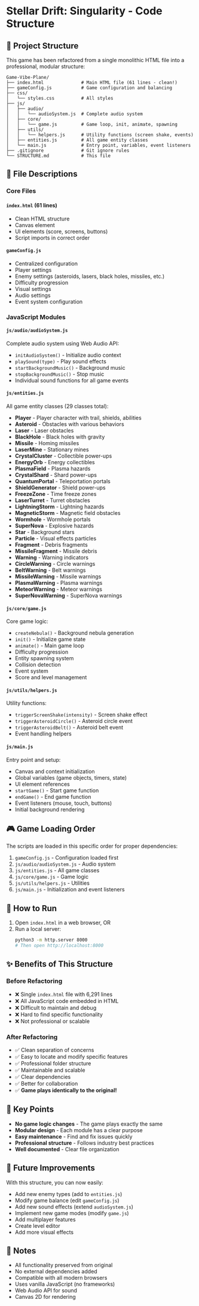 # Stellar Drift: Singularity - Code Structure

## 📁 Project Structure

This game has been refactored from a single monolithic HTML file into a professional, modular structure:

```
Game-Vibe-Plane/
├── index.html              # Main HTML file (61 lines - clean!)
├── gameConfig.js           # Game configuration and balancing
├── css/
│   └── styles.css          # All styles
├── js/
│   ├── audio/
│   │   └── audioSystem.js  # Complete audio system
│   ├── core/
│   │   └── game.js         # Game loop, init, animate, spawning
│   ├── utils/
│   │   └── helpers.js      # Utility functions (screen shake, events)
│   ├── entities.js         # All game entity classes
│   └── main.js             # Entry point, variables, event listeners
├── .gitignore              # Git ignore rules
└── STRUCTURE.md            # This file
```

## 📄 File Descriptions

### Core Files

#### `index.html` (61 lines)
- Clean HTML structure
- Canvas element
- UI elements (score, screens, buttons)
- Script imports in correct order

#### `gameConfig.js`
- Centralized configuration
- Player settings
- Enemy settings (asteroids, lasers, black holes, missiles, etc.)
- Difficulty progression
- Visual settings
- Audio settings
- Event system configuration

### JavaScript Modules

#### `js/audio/audioSystem.js`
Complete audio system using Web Audio API:
- `initAudioSystem()` - Initialize audio context
- `playSound(type)` - Play sound effects
- `startBackgroundMusic()` - Background music
- `stopBackgroundMusic()` - Stop music
- Individual sound functions for all game events

#### `js/entities.js`
All game entity classes (29 classes total):
- **Player** - Player character with trail, shields, abilities
- **Asteroid** - Obstacles with various behaviors
- **Laser** - Laser obstacles
- **BlackHole** - Black holes with gravity
- **Missile** - Homing missiles
- **LaserMine** - Stationary mines
- **CrystalCluster** - Collectible power-ups
- **EnergyOrb** - Energy collectibles
- **PlasmaField** - Plasma hazards
- **CrystalShard** - Shard power-ups
- **QuantumPortal** - Teleportation portals
- **ShieldGenerator** - Shield power-ups
- **FreezeZone** - Time freeze zones
- **LaserTurret** - Turret obstacles
- **LightningStorm** - Lightning hazards
- **MagneticStorm** - Magnetic field obstacles
- **Wormhole** - Wormhole portals
- **SuperNova** - Explosive hazards
- **Star** - Background stars
- **Particle** - Visual effects particles
- **Fragment** - Debris fragments
- **MissileFragment** - Missile debris
- **Warning** - Warning indicators
- **CircleWarning** - Circle warnings
- **BeltWarning** - Belt warnings
- **MissileWarning** - Missile warnings
- **PlasmaWarning** - Plasma warnings
- **MeteorWarning** - Meteor warnings
- **SuperNovaWarning** - SuperNova warnings

#### `js/core/game.js`
Core game logic:
- `createNebula()` - Background nebula generation
- `init()` - Initialize game state
- `animate()` - Main game loop
- Difficulty progression
- Entity spawning system
- Collision detection
- Event system
- Score and level management

#### `js/utils/helpers.js`
Utility functions:
- `triggerScreenShake(intensity)` - Screen shake effect
- `triggerAsteroidCircle()` - Asteroid circle event
- `triggerAsteroidBelt()` - Asteroid belt event
- Event handling helpers

#### `js/main.js`
Entry point and setup:
- Canvas and context initialization
- Global variables (game objects, timers, state)
- UI element references
- `startGame()` - Start game function
- `endGame()` - End game function
- Event listeners (mouse, touch, buttons)
- Initial background rendering

## 🎮 Game Loading Order

The scripts are loaded in this specific order for proper dependencies:

1. `gameConfig.js` - Configuration loaded first
2. `js/audio/audioSystem.js` - Audio system
3. `js/entities.js` - All game classes
4. `js/core/game.js` - Game logic
5. `js/utils/helpers.js` - Utilities
6. `js/main.js` - Initialization and event listeners

## 🔧 How to Run

1. Open `index.html` in a web browser, OR
2. Run a local server:
   ```bash
   python3 -m http.server 8000
   # Then open http://localhost:8000
   ```

## ✨ Benefits of This Structure

### Before Refactoring
- ❌ Single `index.html` file with 6,291 lines
- ❌ All JavaScript code embedded in HTML
- ❌ Difficult to maintain and debug
- ❌ Hard to find specific functionality
- ❌ Not professional or scalable

### After Refactoring
- ✅ Clean separation of concerns
- ✅ Easy to locate and modify specific features
- ✅ Professional folder structure
- ✅ Maintainable and scalable
- ✅ Clear dependencies
- ✅ Better for collaboration
- ✅ **Game plays identically to the original!**

## 🎯 Key Points

- **No game logic changes** - The game plays exactly the same
- **Modular design** - Each module has a clear purpose
- **Easy maintenance** - Find and fix issues quickly
- **Professional structure** - Follows industry best practices
- **Well documented** - Clear file organization

## 🚀 Future Improvements

With this structure, you can now easily:
- Add new enemy types (add to `entities.js`)
- Modify game balance (edit `gameConfig.js`)
- Add new sound effects (extend `audioSystem.js`)
- Implement new game modes (modify `game.js`)
- Add multiplayer features
- Create level editor
- Add more visual effects

## 📝 Notes

- All functionality preserved from original
- No external dependencies added
- Compatible with all modern browsers
- Uses vanilla JavaScript (no frameworks)
- Web Audio API for sound
- Canvas 2D for rendering
